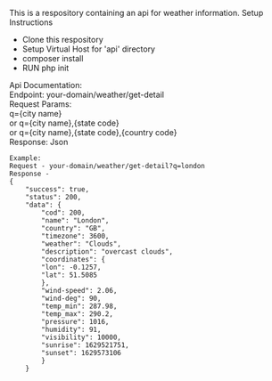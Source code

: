 <p> This is a respository containing an api for weather information.
    Setup Instructions
    <ul>
        <li>Clone this respository</li> 
        <li>Setup Virtual Host for 'api' directory</li> 
        <li>composer install</li> 
        <li>RUN php init</li>
    </ul>
</p>

<p>Api Documentation:</br>
    Endpoint: your-domain/weather/get-detail </br>
    Request Params: </br>
        q={city name}</br>
        or
        q={city name},{state code}</br>
        or
        q={city name},{state code},{country code}</br>
    Response: Json
    
    
    Example:
    Request - your-domain/weather/get-detail?q=london
    Response - 
    {
        "success": true,
        "status": 200,
        "data": {
            "cod": 200,
            "name": "London",
            "country": "GB",
            "timezone": 3600,
            "weather": "Clouds",
            "description": "overcast clouds",
            "coordinates": {
            "lon": -0.1257,
            "lat": 51.5085
            },
            "wind-speed": 2.06,
            "wind-deg": 90,
            "temp_min": 287.98,
            "temp_max": 290.2,
            "pressure": 1016,
            "humidity": 91,
            "visibility": 10000,
            "sunrise": 1629521751,
            "sunset": 1629573106
            }
        }
    
</p>

